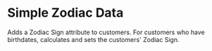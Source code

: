 # Simple Zodiac Data

Adds a Zodiac Sign attribute to customers. For customers who have birthdates, calculates and sets the customers' Zodiac Sign.
